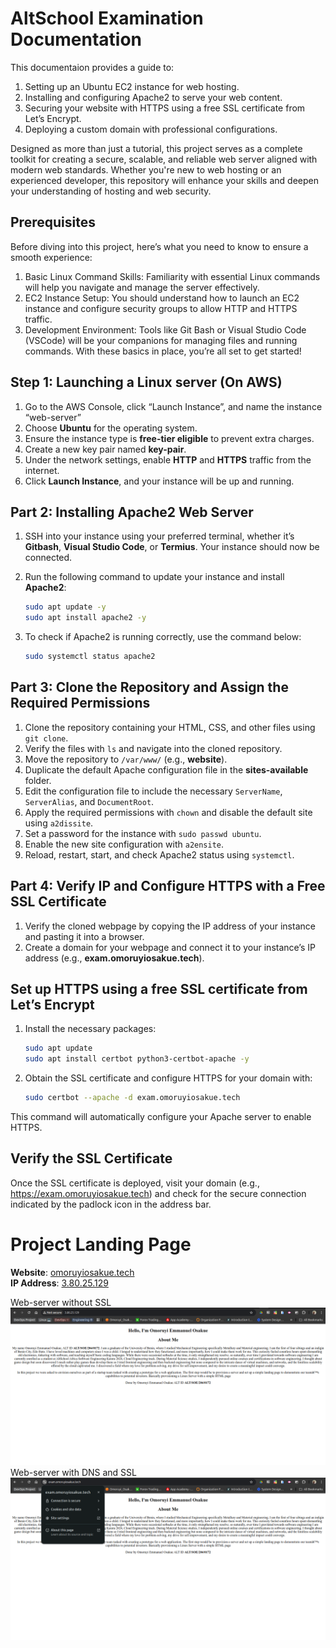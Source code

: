 # AltSchool Examination Documentation

This documentaion provides a guide to:
1. Setting up an Ubuntu EC2 instance for web hosting.
2. Installing and configuring Apache2 to serve your web content.
3. Securing your website with HTTPS using a free SSL certificate from Let’s Encrypt.
4. Deploying a custom domain with professional configurations.

Designed as more than just a tutorial, this project serves as a complete toolkit for creating a secure, scalable, and reliable web server aligned with modern web standards. Whether you're new to web hosting or an experienced developer, this repository will enhance your skills and deepen your understanding of hosting and web security.

## Prerequisites

Before diving into this project, here’s what you need to know to ensure a smooth experience:
1.  Basic Linux Command Skills: Familiarity with essential Linux commands will help you navigate and manage the server effectively.
2.  EC2 Instance Setup: You should understand how to launch an EC2 instance and configure security groups to allow HTTP and HTTPS traffic.
3.  Development Environment: Tools like Git Bash or Visual Studio Code (VSCode) will be your companions for managing files and running commands.
With these basics in place, you’re all set to get started!

## Step 1: Launching a Linux server (On AWS)

1. Go to the AWS Console, click “Launch Instance”, and name the instance “web-server”
2. Choose **Ubuntu** for the operating system.
3. Ensure the instance type is **free-tier eligible** to prevent extra charges.
4. Create a new key pair named **key-pair**.
5. Under the network settings, enable **HTTP** and **HTTPS** traffic from the internet.
6. Click **Launch Instance**, and your instance will be up and running.

## Part 2: Installing Apache2 Web Server

1. SSH into your instance using your preferred terminal, whether it’s **Gitbash**, **Visual Studio Code**, or **Termius**. Your instance should now be connected.
   
2. Run the following command to update your instance and install **Apache2**:

   ```bash
   sudo apt update -y
   sudo apt install apache2 -y
   ```

3. To check if Apache2 is running correctly, use the command below:

   ```bash
   sudo systemctl status apache2
   ```

## Part 3: Clone the Repository and Assign the Required Permissions

1. Clone the repository containing your HTML, CSS, and other files using `git clone`.
2. Verify the files with `ls` and navigate into the cloned repository.
3. Move the repository to `/var/www/` (e.g., **website**).
4. Duplicate the default Apache configuration file in the **sites-available** folder.
5. Edit the configuration file to include the necessary `ServerName`, `ServerAlias`, and `DocumentRoot`.
6. Apply the required permissions with `chown` and disable the default site using `a2dissite`.
7. Set a password for the instance with `sudo passwd ubuntu`.
8. Enable the new site configuration with `a2ensite`.
9. Reload, restart, start, and check Apache2 status using `systemctl`.

## Part 4: Verify IP and Configure HTTPS with a Free SSL Certificate

1. Verify the cloned webpage by copying the IP address of your instance and pasting it into a browser.
2. Create a domain for your webpage and connect it to your instance’s IP address (e.g., **exam.omoruyiosakue.tech**).

## Set up HTTPS using a free SSL certificate from Let’s Encrypt

1. Install the necessary packages:

   ```bash
   sudo apt update
   sudo apt install certbot python3-certbot-apache -y
   ```
   
2. Obtain the SSL certificate and configure HTTPS for your domain with:

   ```bash
   sudo certbot --apache -d exam.omoruyiosakue.tech
   ```

This command will automatically configure your Apache server to enable HTTPS.

## Verify the SSL Certificate

Once the SSL certificate is deployed, visit your domain (e.g., https://exam.omoruyiosakue.tech) and check for the secure connection indicated by the padlock icon in the address bar.

# Project Landing Page

**Website**: [omoruyiosakue.tech](https://exam.omoruyiosakue.tech)  
**IP Address**: [3.80.25.129](http://3.80.25.129/)  

Web-server without SSL ![Alt](/assets/screenshot.png "Website")
Web-server with DNS and SSL ![Alt](/assets/screenshot2.png "Website with SSL")
